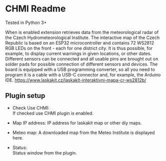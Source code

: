 CHMI Readme
====

Tested in Python 3+

When is enabled extension retrieves data from the meteorological radar of the Czech Hydrometeorological Institute. The interactive map of the Czech Republic is based on an ESP32 microcontroller and contains 72 WS2812 RGB LEDs on the front - each for one district city. It is thus possible, for example, to display current warnings in given locations, or other dates. Different sensors can be connected and all usable pins are brought out on solder pads for possible connection of different sensors and devices. The board is equipped with a USB programming converter, so all you need to program it is a cable with a USB-C connector and, for example, the Arduino IDE. https://www.laskakit.cz/laskakit-interaktivni-mapa-cr-ws2812b/

Plugin setup
-----------
* Check Use CHMI:  
  If checked use CHMI plugin is enabled.

* Map IP address:
  IP address for laskakit map or other diy maps.

* Meteo map:
  A downloaded map from the Meteo Institute is displayed here.  
 
* Status:  
  Status window from the plugin.